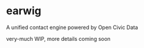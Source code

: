 earwig
======
A unified contact engine powered by Open Civic Data

very-much WIP, more details coming soon
